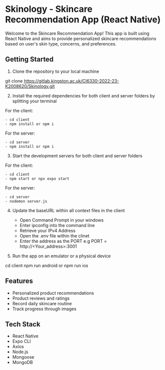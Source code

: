 # Skinology - Skincare Recommendation App (React Native)

Welcome to the Skincare Recommendation App! This app is built using React Native and aims to provide personalized skincare recommendations based on user's skin type, concerns, and preferences.

## Getting Started

1. Clone the repository to your local machine

git clone https://gitlab.kingston.ac.uk/CI6330-2022-23-K2008620/Skinology.git

2. Install the required dependencies for both client and server folders by splitting your terminal 

For the client:

    - cd client
    - npm install or npm i

For the server:

    - cd server
    - npm install or npm i

3. Start the development servers for both client and server folders

For the client:

    - cd client
    - npm start or npx expo start

For the server:

    - cd server
    - nodemon server.js

4. Update the baseURL within all context files in the client

    - Open Command Prompt in your windows
    - Enter ipconfig into the command line
    - Retrieve your IPv4 Address
    - Open the .env file within the clinet
    - Enter the address as the PORT
        e.g PORT = http://<Your_address>:3001

5. Run the app on an emulator or a physical device

cd client
npm run android or npm run ios

## Features

- Personalized product recommendations
- Product reviews and ratings
- Record daily skincare routine
- Track progress through images

## Tech Stack

- React Native
- Expo CLI
- Axios
- Node.js
- Mongoose
- MongoDB
